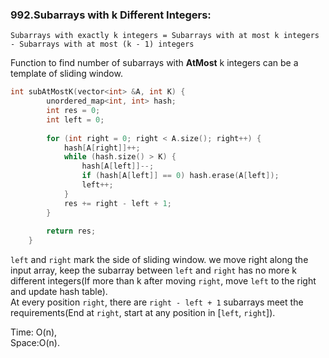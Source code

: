 ### 992.Subarrays with k Different Integers:
`Subarrays with exactly k integers =
Subarrays with at most k integers - Subarrays with at most (k - 1) integers`  
  
Function to find number of subarrays with __AtMost__ k integers can be a template of sliding window.  
  
```C++
int subAtMostK(vector<int> &A, int K) {
        unordered_map<int, int> hash;
        int res = 0;
        int left = 0;
        
        for (int right = 0; right < A.size(); right++) {
            hash[A[right]]++;
            while (hash.size() > K) {
                hash[A[left]]--;
                if (hash[A[left]] == 0) hash.erase(A[left]);
                left++;
            }
            res += right - left + 1;
        }
        
        return res;
    }
```

`left` and `right` mark the side of sliding window. we move right along the input array, keep the subarray between `left` and `right` has no more k different integers(If more than k after moving `right`, move `left` to the right and update hash table).  
At every position `right`, there are `right - left + 1` subarrays meet the requirements(End at `right`, start at any position in [`left`, `right`]).  
  
Time: O(n),  
Space:O(n).
